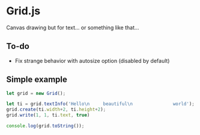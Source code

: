 # Grid.js
Canvas drawing but for text... or something like that...

## To-do
- Fix strange behavior with autosize option (disabled by default)

## Simple example
```javascript
let grid = new Grid();

let ti = grid.textInfo('Hello\n     beautiful\n               world');
grid.create(ti.width+2, ti.height+2);
grid.write(1, 1, ti.text, true)

console.log(grid.toString());
```
